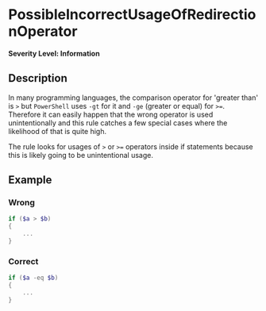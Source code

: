 # PossibleIncorrectUsageOfRedirectionOperator

**Severity Level: Information**

## Description

In many programming languages, the comparison operator for 'greater than' is `>` but `PowerShell` uses `-gt` for it and `-ge` (greater or equal) for `>=`. Therefore it can easily happen that the wrong operator is used unintentionally and this rule catches a few special cases where the likelihood of that is quite high.

The rule looks for usages of `>` or `>=` operators inside if statements because this is likely going to be unintentional usage.

## Example

### Wrong

```` PowerShell
if ($a > $b)
{
    ...
}
````

### Correct

```` PowerShell
if ($a -eq $b)
{
    ...
}
````
